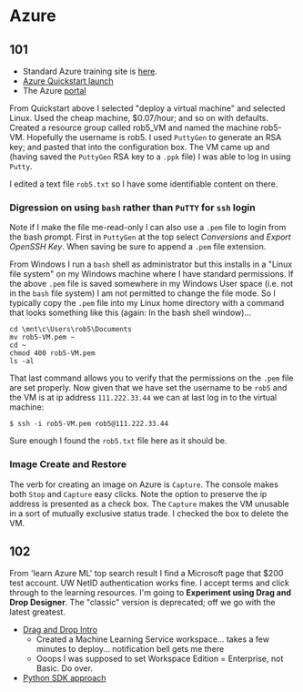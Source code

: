 # Azure

## 101

- Standard Azure training site is [here](https://docs.microsoft.com/en-us/learn/azure/). 
- [Azure Quickstart launch](https://portal.azure.com/#blade/Microsoft_Azure_Resources/QuickstartCenterBlade?feature.RMFAEmailA=blade/Microsoft_Azure_Resources/QuickstartCenterBlade)
- The Azure [portal](https://portal.azure.com/#home)


From Quickstart above I selected "deploy a virtual machine" and selected Linux. Used the cheap machine, 
$0.07/hour; and so on with defaults. Created a resource group called rob5_VM and named the machine rob5-VM. 
Hopefully the username is rob5. I used `PuttyGen` to generate an RSA key; and pasted that into the configuration
box. The VM came up and (having saved the `PuttyGen` RSA key to a `.ppk` file) I was able to log in using `Putty`.


I edited a text file `rob5.txt` so I have some identifiable content on there. 


### Digression on using `bash` rather than `PuTTY` for `ssh` login


Note if I make the file me-read-only I can also use a `.pem` file to login from the bash prompt.
First in `PuttyGen` at the top select *Conversions* and *Export OpenSSH Key*. When saving be sure
to append a `.pem` file extension. 


From Windows I run a `bash` shell as administrator but this installs in a "Linux file system" on my 
Windows machine where I have standard permissions. If the above `.pem` file is saved somewhere in my
Windows User space (i.e. not in the `bash` file system) I am not permitted to change the file mode.
So I typically copy the `.pem` file into my Linux home directory with a command that looks something
like this (again: In the bash shell window)...

```
cd \mnt\c\Users\rob5\Documents
mv rob5-VM.pem ~
cd ~
chmod 400 rob5-VM.pem
ls -al
```

That last command allows you to verify that the permissions on the `.pem` file are set properly. 
Now given that we have set the username to be `rob5` and the VM is at ip address `111.222.33.44`
we can at last log in to the virtual machine: 


```
$ ssh -i rob5-VM.pem rob5@111.222.33.44 
```

Sure enough I found the `rob5.txt` file here as it should be. 

### Image Create and Restore

The verb for creating an image on Azure is `Capture`. The console makes both `Stop` and `Capture` easy clicks.
Note the option to preserve the ip address is presented as a check box. The `Capture` makes the VM unusable
in a sort of mutually exclusive status trade. I checked the box to delete the VM. 

## 102

From 'learn Azure ML' top search result I find a Microsoft page that $200 test account. UW NetID 
authentication works fine. I accept terms and click through to the learning resources. I'm going to 
**Experiment using Drag and Drop Designer**. The "classic" version is deprecated; off we go with 
the latest greatest. 

* [Drag and Drop Intro](https://docs.microsoft.com/en-us/azure/machine-learning/service/tutorial-designer-automobile-price-train-score)
  * Created a Machine Learning Service workspace... takes a few minutes to deploy... notification bell gets me there
  * Ooops I was supposed to set Workspace Edition = Enterprise, not Basic. Do over.
* [Python SDK approach](https://docs.microsoft.com/en-us/azure/machine-learning/service/tutorial-1st-experiment-sdk-setup)

